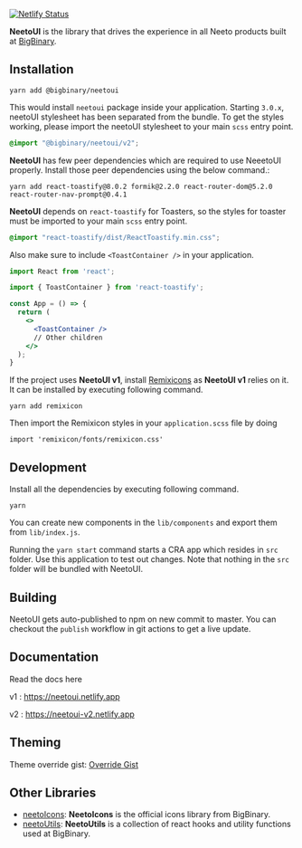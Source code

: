 [![Netlify Status](https://api.netlify.com/api/v1/badges/1026fc08-b879-4046-a480-cb6a29055fe0/deploy-status)](https://app.netlify.com/sites/adoring-mayer-6eabd9/deploys)

**NeetoUI** is the library that drives the experience in all Neeto products built at [BigBinary](https://www.bigbinary.com).

## Installation

```
yarn add @bigbinary/neetoui
```

This would install `neetoui` package inside your application.
Starting `3.0.x`, neetoUI stylesheet has been separated from the bundle. To get the styles working, please import the neetoUI stylesheet to your main `scss` entry point.

```scss
@import "@bigbinary/neetoui/v2";
```

**NeetoUI** has few peer dependencies which are required to use NeeetoUI properly. Install those peer dependencies using the below command.:

```
yarn add react-toastify@8.0.2 formik@2.2.0 react-router-dom@5.2.0 react-router-nav-prompt@0.4.1
```

**NeetoUI** depends on `react-toastify` for Toasters, so the styles for toaster must be imported to your main `scss` entry point.

```scss
@import "react-toastify/dist/ReactToastify.min.css";
```

Also make sure to include `<ToastContainer />` in your application.

```jsx
import React from 'react';

import { ToastContainer } from 'react-toastify';

const App = () => {
  return (
    <>
      <ToastContainer />
      // Other children
    </>
  );
}
```

If the project uses **NeetoUI v1**, install [Remixicons](https://remixicon.com/) as **NeetoUI v1** relies on it. It can be installed by executing following command.

```
yarn add remixicon
```

Then import the Remixicon styles in your `application.scss` file by doing

```
import 'remixicon/fonts/remixicon.css'
```

## Development

Install all the dependencies by executing following command.

```
yarn
```

You can create new components in the `lib/components` and export them from `lib/index.js`.

Running the `yarn start` command starts a CRA app which resides in `src` folder. Use this application to test out changes. Note that nothing in the `src` folder will be bundled with NeetoUI.

## Building

NeetoUI gets auto-published to npm on new commit to master. You can checkout the `publish` workflow in git actions to get a live update.

## Documentation

Read the docs here

v1 : https://neetoui.netlify.app

v2 : https://neetoui-v2.netlify.app

## Theming

Theme override gist: [Override Gist](https://gist.github.com/goutham-subramanyam/d0619f8d089b10e7474a32478110ea0f)

## Other Libraries

- [neetoIcons](https://github.com/bigbinary/neeto-icons): **NeetoIcons** is the official icons library from BigBinary.
- [neetoUtils](https://github.com/bigbinary/neeto-utils): **NeetoUtils** is a collection of react hooks and utility functions used at BigBinary.

